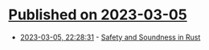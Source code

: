 # [Published on 2023-03-05](index.md)

* [2023-03-05, 22:28:31](https://lobste.rs/s/tpstyz/safety_soundness_rust) - [Safety and Soundness in Rust](https://jacko.io/safety_and_soundness.html)
